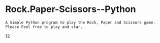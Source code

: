 # Rock.Paper-Scissors--Python
    A Simple Python program to play the Rock, Paper and Scissors game.
    Please Feel free to play and star.
12